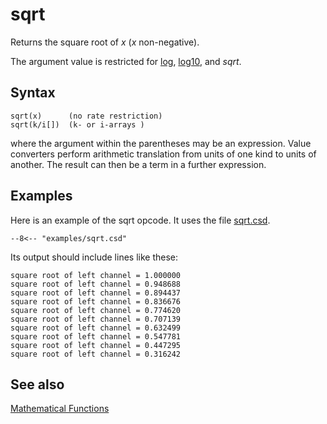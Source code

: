 <!--
id:sqrt
category:Mathematical Operations:Mathematical Functions
-->
# sqrt
Returns the square root of _x_ (_x_ non-negative).

The argument value is restricted for [log](../../opcodes/log), [log10](../../opcodes/log10), and _sqrt_.

## Syntax
``` csound-orc
sqrt(x)      (no rate restriction)
sqrt(k/i[])  (k- or i-arrays )
```

where the argument within the parentheses may be an expression. Value converters perform arithmetic translation from units of one kind to units of another. The result can then be a term in a further expression.

## Examples

Here is an example of the sqrt opcode. It uses the file [sqrt.csd](../../examples/sqrt.csd).

``` csound-csd title="Example of the sqrt opcode." linenums="1"
--8<-- "examples/sqrt.csd"
```

Its output should include lines like these:

```
square root of left channel = 1.000000
square root of left channel = 0.948688
square root of left channel = 0.894437
square root of left channel = 0.836676
square root of left channel = 0.774620
square root of left channel = 0.707139
square root of left channel = 0.632499
square root of left channel = 0.547781
square root of left channel = 0.447295
square root of left channel = 0.316242
```

## See also

[Mathematical Functions](../../math/mathfunc)
